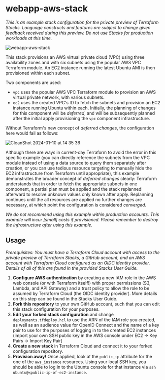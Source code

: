 # webapp-aws-stack

_This is an example stack configuration for the private preview of Terraform Stacks. Language
constructs and features are subject to change given feedback received during this preview. Do not
use Stacks for production workloads at this time._

![webapp-aws-stack](https://github.com/oeghaneyan/webapp-aws-stack/assets/56609570/ed579397-17c2-4aa8-a530-c9206cb00e76)

This stack provisions an AWS virtual private cloud (VPC) using three availability zones and with six
subnets using the popular AWS VPC Terraform module. An EC2 instance running the latest Ubuntu AMI is
then provisioned within each subnet. 

Two components are used:

* `vpc` uses the popular AWS VPC Terraform module to provision an AWS virtual private network, with
  various subnets.
* `ec2` uses the created VPC's ID to fetch the subnets and provision an EC2 instance running Ubuntu
  within each. Initially, the planning of changes for this component will be _deferred_, and will be
  subsequently planned after the initial apply provisioning the `vpc` component infrastructure.

Without Terraform's new concept of _deferred changes_, the configuration here would fail as follows:

![CleanShot 2024-01-10 at 14 35 36](https://github.com/hashicorp/vpc-ec2-stack/assets/2430490/78c67a81-2647-4797-949b-b191b80edeaf)

Although there are ways in current-day Terraform to avoid the error in this specific example (you
can directly reference the subnets from the VPC module instead of using a data source to query them
separately after creation, or you can use tedious resource targeting to manually hide the EC2 infrastructure
from Terraform until appropriate), this example demonstrates the broader concept of _deferred changes_
clearly: Terraform understands that in order to fetch the appropriate subnets in one component, a
partial plan must be applied and the stack replanned afterward to resolve unknown values only known
after apply. Replanning continues until the all resources are applied no further changes are
necessary, at which point the configuration is considered _converged_.

_We do not recommend using this example within production accounts. This example will incur [small]
costs if provisioned. Please remember to destroy the infrastructure after using this example._

## Usage

_Prerequisites: You must have a Terraform Cloud account with access to the private preview of
Terraform Stacks, a GitHub account, and an AWS account with Terraform Cloud configured as an OIDC
identity provider. Details of all of this are found in the provided Stacks User Guide._

1. **Configure AWS authentication** by creating a new IAM role in the AWS web console (or with
   Terraform itself!) with proper permissions (S3, Lambda, and API Gateway) and a trust policy to
   allow the role to be assumed by Terraform Cloud (the OIDC identity provider). More details on this
   step can be found in the Stacks User Guide.
2. **Fork this repository** to your own GitHub account, such that you can edit this stack configuration
   for your purposes.
3. **Edit your forked stack configuration** and change `deployments.tfdeploy.hcl` to use the ARN of the
   IAM role you created, as well as an audience value for OpenID Connect and the name of a key pair
   to use for the purposes of logging in to the created EC2 instances (import your own SSH public
   key in the AWS console under EC2 -> Key Pairs -> Import Key Pair)
4. **Create a new stack** in Terraform Cloud and connect it to your forked configuration repository.
5. **Provision away!** Once applied, look at the `public_ip` attribute for the
   one of the `aws_instance` resources. Using your local SSH key, you should be able to log in to
   the Ubuntu console for that instance via `ssh ubuntu@<public-ip-of-ec2-instance`.

